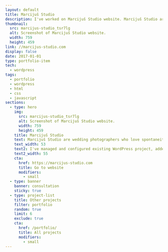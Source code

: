 ```yaml
---
layout: default
title: Marcijuš Studio
description: I've worked on Marcijuš Studio website. Marcijuš Studio are wedding photographers who love spontaneity, creative focus, black and white photography.
thumbnail:
  src: marcijus-studio_tsr7lg
  alt: Screenshot of Marcijuš Studio website.
  width: 759
  height: 459
link: //marcijus-studio.com
display: false
date: 2017-01-01
type: portfolio-item
tech:
  - wordpress
tags:
  - portfolio
  - wordpress
  - html
  - css
  - javascript
sections:
  - type: hero
    img:
      src: marcijus-studio_tsr7lg
      alt: Screenshot of Marcijuš Studio website.
      width: 759
      height: 459
    title: Marcijuš Studio
    text: Marcijuš Studio are wedding photographers who love spontaneity, creative focus, black and white photography.
    text_width: 53
    text2: I've managed and configured existing WordPress project, added new features to a premium Flotheme Mimal, and later Flotheme Kyoto, fixed issues and bugs along the way, hosted the website on DigitalOcean, and used Cloudflare to improve the security and performance.
    text2_width: 55
    cta:
      href: https://marcijus-studio.com
      title: Go to website
      modifiers:
        - small
  - type: banner
    banner: consultation
    sticky: true
  - type: project-list
    title: Other projects
    filter: portfolio
    random: true
    limit: 6
    exclude: true
    cta:
      href: /portfolio/
      title: All projects
      modifiers:
        - small
---
```

